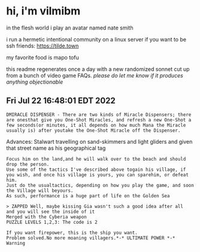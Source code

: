 # hi, i'm vilmibm

in the flesh world i play an avatar named nate smith

i run a hermetic intentional community on a linux server if you want to be ssh friends: https://tilde.town

my favorite food is mapo tofu

this readme regenerates once a day with a new randomized sonnet cut up from a bunch of video game FAQs.
_please do let me know if it produces anything objectionable_

## Fri Jul 22 16:48:01 EDT 2022

    DMIRACLE DISPENSER - There are two kinds of Miracle Dispensers; there are onesthat give you One-Shot Miracles, and refresh a new One-Shot a few seconds(or minutes, it all depends on how much Mana the Miracle usually is) after youtake the One-Shot Miracle off the Dispenser.
     Advances: Stalwart
    travelling on sand-skimmers and light gliders
    and given that street name as his geographical tag
    
    Focus him on the land,and he will walk over to the beach and should drop the person.
    Use some of the tactics I've described above togain his village, if you wish, and once his village is yours, you can sparehim, or defeat him.
    Just do the usualtactics, depending on how you play the game, and soon the Village will beyours.
    As such, performance is a huge part of life on the Golden Sea
    
    > ZAPPED Well, maybe kissing Gia wasn't such a good idea after all
    and you will see the inside of it
    Merged with the Cyberia weapon
    PUZZLE LEVELS 1,2,3: The code is 2
    
    If you want firepower, this is the ship you want.
    Problem solved.No more moaning villagers.*-* ULTIMATE POWER *-* Warning
